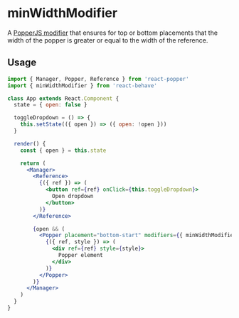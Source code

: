 # minWidthModifier

A [PopperJS modifier](https://popper.js.org/popper-documentation.html#modifiers) that ensures for top or bottom placements that the width of the popper is greater or equal to the width of the reference.

## Usage

```jsx
import { Manager, Popper, Reference } from 'react-popper'
import { minWidthModifier } from 'react-behave'

class App extends React.Component {
  state = { open: false }

  toggleDropdown = () => {
    this.setState(({ open }) => ({ open: !open }))
  }

  render() {
    const { open } = this.state

    return (
      <Manager>
        <Reference>
          {({ ref }) => (
            <button ref={ref} onClick={this.toggleDropdown}>
              Open dropdown
            </button>
          )}
        </Reference>

        {open && (
          <Popper placement="bottom-start" modifiers={{ minWidthModifier }}>
            {({ ref, style }) => (
              <div ref={ref} style={style}>
                Popper element
              </div>
            )}
          </Popper>
        )}
      </Manager>
    )
  }
}
```
